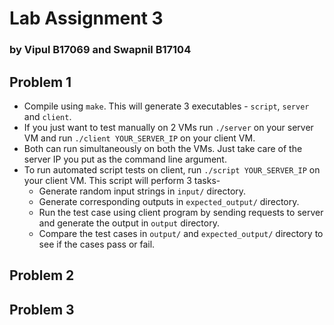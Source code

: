 # Lab Assignment 3
### by Vipul B17069 and Swapnil B17104

## Problem 1
- Compile using ```make```. This will generate 3 executables - ```script```, ```server``` and ```client```.
- If you just want to test manually on 2 VMs run ```./server``` on your server VM and run ```./client YOUR_SERVER_IP``` on your client VM.
- Both can run simultaneously on both the VMs. Just take care of the server IP you put as the command line argument.
- To run automated script tests on client, run ```./script YOUR_SERVER_IP``` on your client VM. This script will perform 3 tasks-
    - Generate random input strings in ```input/``` directory.
    - Generate corresponding outputs in ```expected_output/``` directory.
    - Run the test case using client program by sending requests to server and generate the output in ```output``` directory.
    - Compare the test cases in ```output/``` and ```expected_output/``` directory to see if the cases pass or fail.


## Problem 2

## Problem 3
